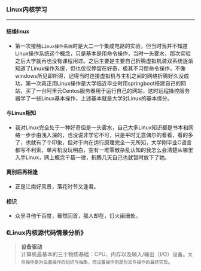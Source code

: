 ### Linux内核学习
----
#### 结缘linux
* 第一次接触`Linux操作系统`时是大二一个集成电路的实验，但当时我并不知道Linux操作系统这个概念，只是基本是用命令操作，当时一头雾水，那次实验之后大学就再也没有课程用过。之后主要是主要自己折腾虚拟机装双系统逐渐知道了Linux操作系统，但也仅仅停留在好奇，极其不习惯命令操作，不像windows所见即所得，记得当时连接虚拟机与主机之间的网络折腾好久没成功，第一次真正用Linux操作是大学临近毕业时用springboot搭建自己的网站，买了一台阿里云Centos服务器用于运行自己的网站，这时远程操控服务器学了一些Linux基本操作，上述基本就是大学对Linux的基本缘分。</br>
#### 与Linux相知
* 我对Linux完全处于一种好奇但是一头雾水，自己大多Linux知识都是书本和网络一步步由浅入深的，也没说非学它不可，只是平时无意偶尔的看看，看的多了，也就有了个印象，但对于内在运行原理完全一无所知，大学刚毕业C语言都写不利索，单片机没玩明白，空有一堆零散杂乱认知的我怎么会清楚从哪里入手Linux，网上概念千篇一律，折腾几天自己也就暂时放下了她。
#### 离别后再相逢
* 正是江南好风景，落花时节又逢君。
#### 相识
* 众里寻他千百度，蓦然回首，那人却在，灯火阑珊处。

### 《Linux内核源代码情景分析》
> **设备驱动** </br>
计算机最基本的三个物质基础：CPU、内存以及输入/输出（I/O）设备。`文件操作是对设备操作的组织与抽象，而设备操作则是对文件操作的最终实现`。
